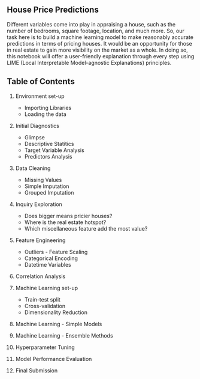 ## House Price Predictions
Different variables come into play in appraising a house, such as the number of bedrooms, square footage, location, and much more. So, our task here is to build a machine learning model to make reasonably accurate predictions in terms of pricing houses. It would be an opportunity for those in real estate to gain more visibility on the market as a whole. In doing so, this notebook will offer a user-friendly explanation through every step using LIME (Local Interpretable Model-agnostic Explanations) principles.

## Table of Contents
1. Environment set-up
    * Importing Libraries
    * Loading the data
2. Initial Diagnostics
    * Glimpse
    * Descriptive Statitics
    * Target Variable Analysis
    * Predictors Analysis
3. Data Cleaning
    * Missing Values
    * Simple Imputation
    * Grouped Imputation
4. Inquiry Exploration
    * Does bigger means pricier houses?
    * Where is the real estate hotspot?
    * Which miscellaneous feature add the most value?
5. Feature Engineering
    * Outliers - Feature Scaling
    * Categorical Encoding
    * Datetime Variables
    
6. Correlation Analysis

7. Machine Learning set-up
    * Train-test split
    * Cross-validation
    * Dimensionality Reduction

8. Machine Learning - Simple Models

9. Machine Learning - Ensemble Methods

10. Hyperparameter Tuning

11. Model Performance Evaluation
 
12. Final Submission
